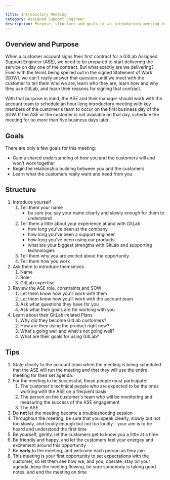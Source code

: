 ```yaml
---

title: Introductory Meeting
category: Assigned Support Engineer
description: Purpose, structure and goals of an introductory meeting between an ASE and their account, and tips for how to make the meeting successful
---
```


## Overview and Purpose

When a customer account signs their first contract for a GitLab Assigned
Support Engineer (ASE), we need to be prepared to start delivering the service
on day one of the contract. But what exactly are we delivering? Even with the
terms being spelled out in the signed Statement of Work (SOW), we can't really
answer that question until we meet with the customer to tell them who we are,
learn who they are, learn how and why they use GitLab, and learn their reasons
for signing that contract.

With that purpose in mind, the ASE and their manager should work with the
account team to schedule an hour-long introductory meeting with key members of
the customer's team to occur on the first business day of the SOW. If the ASE or
the customer is not available on that day, schedule the meeting for no more
than five business days later.

## Goals

There are only a few goals for this meeting:

- Gain a shared understanding of how you and the customers will and won't work
  together
- Begin the relationship building between you and the customers
- Learn what the customers really want and need from you

## Structure

1. Introduce yourself
   1. Tell them your name
      - be sure you say your name clearly and slowly enough for them to
        understand
   1. Tell them a little about your experience at and with GitLab
      - how long you've been at the company
      - how long you've been a support engineer
      - how long you've been using our products
      - what are your biggest strengths with GitLab and supporting technologies
   1. Tell them why you are excited about the opportunity
   1. Tell them how you work
2. Ask them to introduce themselves
   1. Name
   1. Role
   1. GitLab expertise
3. Review the ASE role, constraints and SOW
   1. Let them know how you'll work with them
   1. Let them know how you'll work with the account team
   1. Ask what questions they have for you
   1. Ask what their goals are for working with you
4. Learn about their GitLab-related Plans
   1. Why did they become GitLab customers?
   1. How are they using the product right now?
   1. What's going well and what's not going well?
   1. What are their goals for using GitLab?

## Tips

1. State clearly to the account team when the meeting is being scheduled that
   the ASE will run the meeting and that they will use the entire meeting for
   their set agenda.
1. For the meeting to be successful, these people must participate:
   1. The customer's technical people who are expected to be the ones working
      with the ASE on a frequent basis
   1. The person on the customer's team who will be monitoring and measuring
      the success of the ASE engagement
   1. The ASE
1. Do **not** let the meeting become a troubleshooting session
1. Throughout the meeting, be sure that you speak clearly, slowly but not too
   slowly, and loudly enough but not too loudly - your aim is to be heard and
   understood the first time
1. Be yourself, gently: let the customers get to know you a little at a time
1. Be friendly and happy, and let the customers feel your energey and
   excitement around this opportunity
1. Be **early** to the meeting, and welcome each person as they join
1. This meeting is your first opportunity to set expectations with the customer,
   so let them see how we, and you, operate: stay on your agenda, keep the meeting
   flowing, be sure somebody is taking good notes, and end the meeting on time
